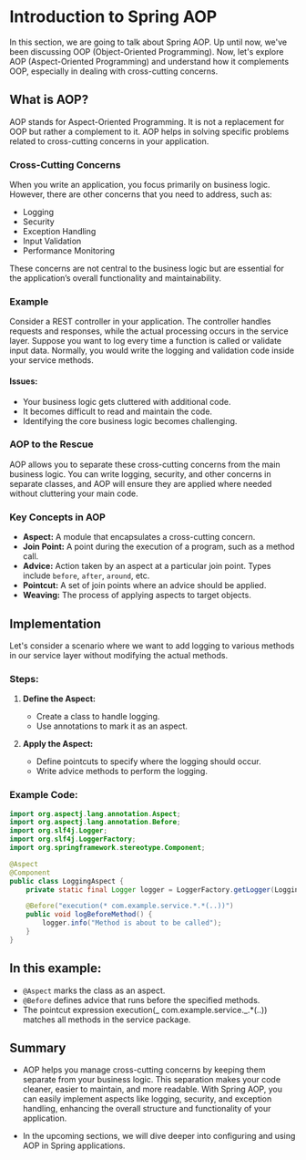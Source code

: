 # Introduction to Spring AOP

In this section, we are going to talk about Spring AOP. Up until now, we've been discussing OOP (Object-Oriented Programming). Now, let's explore AOP (Aspect-Oriented Programming) and understand how it complements OOP, especially in dealing with cross-cutting concerns.

## What is AOP?

AOP stands for Aspect-Oriented Programming. It is not a replacement for OOP but rather a complement to it. AOP helps in solving specific problems related to cross-cutting concerns in your application.

### Cross-Cutting Concerns

When you write an application, you focus primarily on business logic. However, there are other concerns that you need to address, such as:

- Logging
- Security
- Exception Handling
- Input Validation
- Performance Monitoring

These concerns are not central to the business logic but are essential for the application’s overall functionality and maintainability.

### Example

Consider a REST controller in your application. The controller handles requests and responses, while the actual processing occurs in the service layer. Suppose you want to log every time a function is called or validate input data. Normally, you would write the logging and validation code inside your service methods.

#### Issues:

- Your business logic gets cluttered with additional code.
- It becomes difficult to read and maintain the code.
- Identifying the core business logic becomes challenging.

### AOP to the Rescue

AOP allows you to separate these cross-cutting concerns from the main business logic. You can write logging, security, and other concerns in separate classes, and AOP will ensure they are applied where needed without cluttering your main code.

### Key Concepts in AOP

- **Aspect:** A module that encapsulates a cross-cutting concern.
- **Join Point:** A point during the execution of a program, such as a method call.
- **Advice:** Action taken by an aspect at a particular join point. Types include `before`, `after`, `around`, etc.
- **Pointcut:** A set of join points where an advice should be applied.
- **Weaving:** The process of applying aspects to target objects.

## Implementation

Let's consider a scenario where we want to add logging to various methods in our service layer without modifying the actual methods.

### Steps:

1. **Define the Aspect:**

   - Create a class to handle logging.
   - Use annotations to mark it as an aspect.

2. **Apply the Aspect:**
   - Define pointcuts to specify where the logging should occur.
   - Write advice methods to perform the logging.

### Example Code:

```java
import org.aspectj.lang.annotation.Aspect;
import org.aspectj.lang.annotation.Before;
import org.slf4j.Logger;
import org.slf4j.LoggerFactory;
import org.springframework.stereotype.Component;

@Aspect
@Component
public class LoggingAspect {
    private static final Logger logger = LoggerFactory.getLogger(LoggingAspect.class);

    @Before("execution(* com.example.service.*.*(..))")
    public void logBeforeMethod() {
        logger.info("Method is about to be called");
    }
}
```

## In this example:

- `@Aspect` marks the class as an aspect.
- `@Before` defines advice that runs before the specified methods.
- The pointcut expression execution(_ com.example.service._.\*(..)) matches all methods in the service package.

## Summary

- AOP helps you manage cross-cutting concerns by keeping them separate from your business logic. This separation makes your code cleaner, easier to maintain, and more readable. With Spring AOP, you can easily implement aspects like logging, security, and exception handling, enhancing the overall structure and functionality of your application.

- In the upcoming sections, we will dive deeper into configuring and using AOP in Spring applications.
